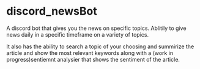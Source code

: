 # discord_newsBot
A discord bot that gives you the news on specific topics. Ablitily to give news daily in a specific timeframe on a variety of topics. 

It also has the ability to search a topic of your choosing and summirize the article and show the most relevant keywords along with a (work in progress)sentiemnt analysier that shows the sentiment of the article. 
